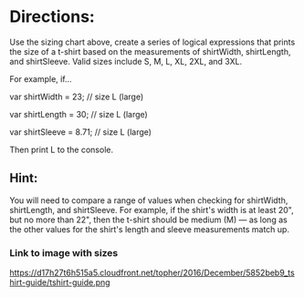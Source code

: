# Directions:

Use the sizing chart above, create a series of logical expressions that prints the size of a t-shirt based on the measurements of shirtWidth, shirtLength, and shirtSleeve. Valid sizes include S, M, L, XL, 2XL, and 3XL.

For example, if...

var shirtWidth = 23; // size L (large)

var shirtLength = 30; // size L (large)

var shirtSleeve = 8.71; // size L (large)

Then print L to the console.

## Hint:

 You will need to compare a range of values when checking for shirtWidth, shirtLength, and shirtSleeve. For example, if the shirt's width is at least 20", but no more than 22", then the t-shirt should be medium (M) — as long as the other values for the shirt's length and sleeve measurements match up.


 ### Link to image with sizes

 <https://d17h27t6h515a5.cloudfront.net/topher/2016/December/5852beb9_tshirt-guide/tshirt-guide.png>